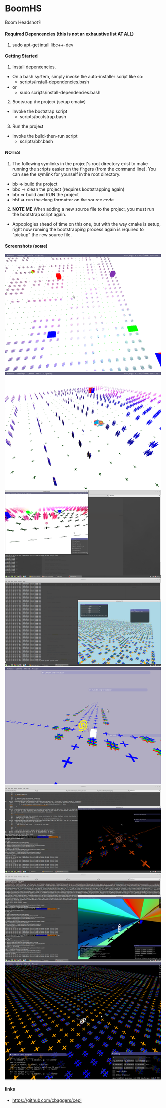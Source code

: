 # BoomHS
Boom Headshot?!

#### Required Dependencies (this is not an exhaustive list AT ALL)
1. sudo apt-get intall libc++-dev

#### Getting Started
1. Install dependencies.
  + On a bash system, simply invoke the auto-installer script like so:
    * scripts/install-dependencies.bash
  + or
    * sudo scripts/install-dependencies.bash

2. Bootstrap the project (setup cmake)
  + Invoke the bootstrap script
    * scripts/bootstrap.bash

3. Run the project
  + Invoke the build-then-run script
    * scripts/bbr.bash

#### NOTES
1. The following symlinks in the project's root directory exist to make running the scripts easier
on the fingers (from the command line). You can see the symlink for yourself in the root directory.
  + bb  => build the project
  + bbc => clean the project (requires bootstrapping again)
  + bbr => build and RUN the project
  + bbf => run the clang formatter on the source code.

2. **NOTE ME** When adding a new source file to the project, you must run the bootstrap script
   again.
  + Appoplogies ahead of time on this one, but with the way cmake is setup, right now running the
    bootstrapping process again is required to "pickup" the new source file.

#### Screenshots (some)
![Alt text](/screenshots/17.png?raw=true "01/24/2018")
![Alt text](/screenshots/16.png?raw=true "01/24/2018")
![Alt text](/screenshots/15.png?raw=true "01/10/2018")
![Alt text](/screenshots/14.png?raw=true "01/02/2018")
![Alt text](/screenshots/13.png?raw=true "01/02/2018")
![Alt text](/screenshots/12.png?raw=true "12/29/2017")
![Alt text](/screenshots/11.png?raw=true "12/29/2017")
![Alt text](/screenshots/10.png?raw=true "12/21/2017")

#### links
* https://github.com/cbaggers/cepl

